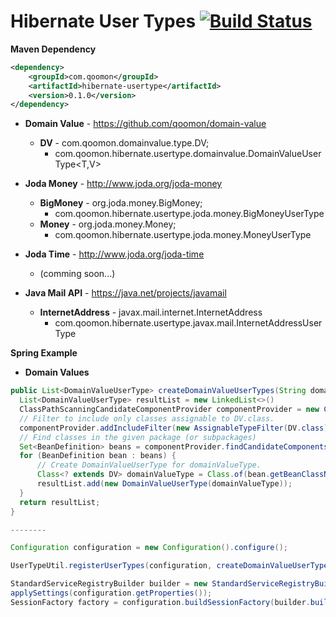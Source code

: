 Hibernate User Types [![Build Status](https://travis-ci.org/qoomon/hibernate-user-type.svg?branch=master)](https://travis-ci.org/qoomon/hibernate-user-type)
===================
**Maven Dependency**
```xml
<dependency>
    <groupId>com.qoomon</groupId>
    <artifactId>hibernate-usertype</artifactId>
    <version>0.1.0</version>
</dependency>
```

* **Domain Value** - https://github.com/qoomon/domain-value
  * **DV<T>** - com.qoomon.domainvalue.type.DV;
    * com.qoomon.hibernate.usertype.domainvalue.DomainValueUserType<T,V> 

* **Joda Money** - http://www.joda.org/joda-money
  * **BigMoney** - org.joda.money.BigMoney;
    * com.qoomon.hibernate.usertype.joda.money.BigMoneyUserType
  * **Money** - org.joda.money.Money;
    * com.qoomon.hibernate.usertype.joda.money.MoneyUserType

* **Joda Time** - http://www.joda.org/joda-time
  * (comming soon...)

* **Java Mail API** - https://java.net/projects/javamail
  * **InternetAddress** - javax.mail.internet.InternetAddress
    * com.qoomon.hibernate.usertype.javax.mail.InternetAddressUserType


**Spring Example**
  * **Domain Values**
```java
public List<DomainValueUserType> createDomainValueUserTypes(String domainValuePackage){
  List<DomainValueUserType> resultList = new LinkedList<>()
  ClassPathScanningCandidateComponentProvider componentProvider = new ClassPathScanningCandidateComponentProvider(false);
  // Filter to include only classes assignable to DV.class.
  componentProvider.addIncludeFilter(new AssignableTypeFilter(DV.class));
  // Find classes in the given package (or subpackages)
  Set<BeanDefinition> beans = componentProvider.findCandidateComponents(domainValuePackage);
  for (BeanDefinition bean : beans) {
      // Create DomainValueUserType for domainValueType.
      Class<? extends DV> domainValueType = Class.of(bean.getBeanClassName();
      resultList.add(new DomainValueUserType(domainValueType));
  }
  return resultList;
}

--------

Configuration configuration = new Configuration().configure();

UserTypeUtil.registerUserTypes(configuration, createDomainValueUserTypes("com.qoomon.fancyapp.domainvalues"))

StandardServiceRegistryBuilder builder = new StandardServiceRegistryBuilder().
applySettings(configuration.getProperties());
SessionFactory factory = configuration.buildSessionFactory(builder.build());


```
